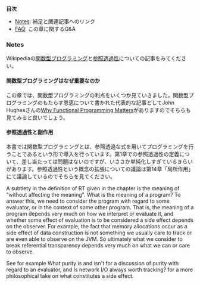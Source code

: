 __目次__
* [Notes](#notes): 補足と関連記事へのリンク 
* [FAQ](#faq): この章に関するQ&A

### Notes

Wikipediaの[関数型プログラミング](http://en.wikipedia.org/wiki/Functional_programming)と[参照透過性](https://en.wikipedia.org/wiki/Referential_transparency_%28computer_science%29)についての記事をみてください。

#### 関数型プログラミングはなぜ重要なのか

この章では、関数型プログラミングの利点をいくつか見ていきました。関数型プログラミングのもたらす恩恵について書かれた代表的な記事としてJohn Hughesさんの[Why Functional Programming Matters](http://www.cs.kent.ac.uk/people/staff/dat/miranda/whyfp90.pdf)がありますのでそちらも見てみると良いでしょう。

#### 参照透過性と副作用

本書では関数型プログラミングとは、参照透過な式を用いてプログラミングを行うことであるという形で導入を行っています。第1章での参照透過性の定義について、差し当たっては問題はないのですが、いささか単純化しすぎているきらいがあります。参照透過性という概念の拡張についての議論は第14章「局所作用」にて議論しているのでそちらを見てください。

A subtlety in the definition of RT given in the chapter is the meaning of "without affecting the meaning". What is the meaning of a program? To answer this, we need to consider the program with regard to some evaluator, or in the context of some other program. That is, the meaning of a program depends very much on how we interpret or evaluate it, and whether some effect of evaluation is to be considered a side effect depends on the observer. For example, the fact that memory allocations occur as a side effect of data construction is not something we usually care to track or are even able to observe on the JVM. So ultimately what we consider to break referential transparency depends very much on what we can or care to observe.

See for example What purity is and isn't for a discussion of purity with regard to an evaluator, and Is network I/O always worth tracking? for a more philosophical take on what constitutes a side effect.